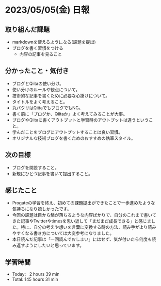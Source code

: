 # 2023/05/05(金) 日報
## 取り組んだ課題
- markdownを使えるようになる(課題を提出)
- ブログを書く習慣をつける
  - 内容の記事を見ること

## 分かったこと・気付き
- ブログとQiitaの使い分け。
- 使い分けのルールや観点について。
- 技術的な記事を書くために必要な心掛けについて。
- タイトルをよく考えること。
- 丸パクリはQiitaでもブログでもNG。
- 書く前に「ブログか、Qiitaか」よく考えてみることが大事。
- ブログやQiitaに書くアウトプットと学習時のアウトプットは違うということ。
- 学んだことをブログにアウトプットすることは良い習慣。
- オリジナルな技術ブログを書くためのおすすめの執筆スタイル。

## 次の目標
- ブログを開設すること。
- 新規にひとつ記事を書いて提出すること。

## 感じたこと
- Progateの学習を終え、初めての課題提出ができたことで一歩進めたような気持ちになり嬉しかったです。
- 今回の課題は目から鱗が落ちるような内容ばかりで、自分のこれまで書いてきた記事やTwitterやtimesを思い返して「まだまだ成長できる」と感じました。特に、自分の考えや想いを言葉に変換する時の方法、読み手がより読みやすくなる書き方については大変参考になりました。
- 本日読んだ記事は「一回読んでおしまい」にはせず、気が付いたら何度も読み返すようにしたいと思っています。

## 学習時間
- Today:&nbsp;&nbsp;&nbsp;2 hours 39 min
- Total: 145 hours 31 min
